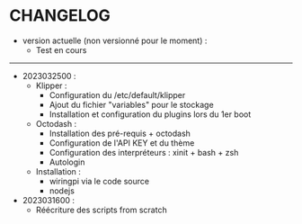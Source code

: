 CHANGELOG
=========

* version actuelle (non versionné pour le moment) :
  * Test en cours

----------------------------------------------------

* 2023032500 :
  * Klipper : 
    * Configuration du /etc/default/klipper
    * Ajout du fichier "variables" pour le stockage 
    * Installation et configuration du plugins lors du 1er boot
  * Octodash :
    * Installation des pré-requis + octodash
    * Configuration de l'API KEY et du thème
    * Configuration des interpréteurs : xinit + bash + zsh
    * Autologin
  * Installation :
    * wiringpi via le code source
    * nodejs
* 2023031600 :
  * Réécriture des scripts from scratch